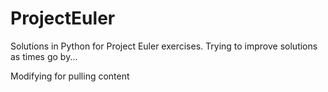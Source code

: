 # ProjectEuler
Solutions in Python for Project Euler exercises.
Trying to improve solutions as times go by...

Modifying for pulling content
